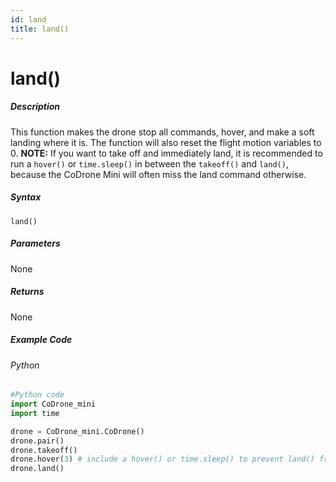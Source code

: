 ```yaml
---
id: land
title: land()
---
```


# land()

##### Description

This function makes the drone stop all commands, hover, and make a soft landing where it is. The function will also reset the flight motion variables to 0. **NOTE:** If you want to take off and immediately land, it is recommended to run a ```hover()``` or ```time.sleep()``` in between the ```takeoff()``` and ```land()```, because the CoDrone Mini will often miss the land command otherwise.


##### Syntax
```land()```

##### Parameters

None

##### Returns

None

##### Example Code
###### Python
```python
#Python code
import CoDrone_mini
import time

drone = CoDrone_mini.CoDrone()
drone.pair()
drone.takeoff()
drone.hover(3) # include a hover() or time.sleep() to prevent land() from skipping
drone.land()
```